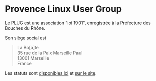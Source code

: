 # Provence Linux User Group

Le PLUG est une association "loi 1901", enregistrée à la Préfecture des Bouches du Rhône.

Son siège social est

> La Bo[a]te  
> 35 rue de la Paix Marseille Paul  
> 13001 Marseille  
> France

Les statuts sont [disponibles ici](/statuts.md "statuts de l'association") et [sur le site](http://plugfr.org/association/statuts/).